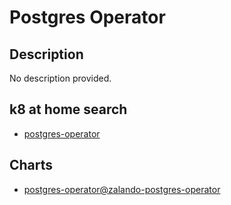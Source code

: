 # Postgres Operator

## Description

No description provided.

## k8 at home search

- [postgres-operator](https://nanne.dev/k8s-at-home-search/#/postgres-operator)

## Charts

- [postgres-operator@zalando-postgres-operator](https://raw.githubusercontent.com/zalando/postgres-operator/master/charts/postgres-operator/)
